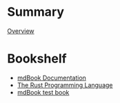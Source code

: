 # Summary
[Overview](./index.md)
# Bookshelf

- [mdBook Documentation](./mdBook_Documentation.md)
- [The Rust Programming Language](./The_Rust_Programming_Language.md)
- [mdBook test book](./mdBook_test_book.md)
